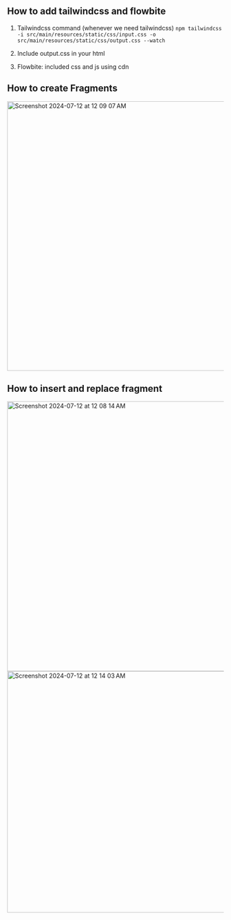  
 ## How to add tailwindcss and flowbite
 
  1. Tailwindcss command (whenever we need tailwindcss) 
 ```npm tailwindcss -i src/main/resources/static/css/input.css -o src/main/resources/static/css/output.css --watch```

  2. Include output.css in your html
  3. Flowbite: included css and js using cdn
     
## How to create Fragments 
<img width="626" alt="Screenshot 2024-07-12 at 12 09 07 AM" src="https://github.com/Amitoshverm/SmartManager/assets/92478894/356f6c22-4752-4d4c-bbd8-8f089dc83d22">

    
 ## How to insert and replace fragment
 <img width="627" alt="Screenshot 2024-07-12 at 12 08 14 AM" src="https://github.com/Amitoshverm/SmartManager/assets/92478894/4375b9f7-5754-4e1e-858b-1053f180f229">
 <img width="561" alt="Screenshot 2024-07-12 at 12 14 03 AM" src="https://github.com/Amitoshverm/SmartManager/assets/92478894/48e4bdaf-f676-43e4-bc1e-ba406a148bcd">


    
